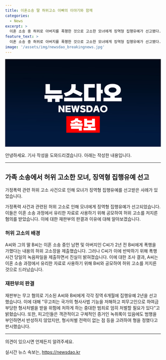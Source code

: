 ```yaml
---
title: 이혼소송 딸 허위고소 아빠의 이야기와 함께
categories:
  - News
excerpt: >
  이혼 소송 중 허위로 아버지를 폭행한 것으로 고소한 모녀에게 징역형 집행유예가 선고됐다. 이들은 아무 이유 없이 폭행된 것으로 주장하다가, 녹음파일로 진실이 밝혀졌다. 이혼 소송을 유리하게 만들기 위해 허위 고소를 한 것으로 알려졌고, 재판부는 이를 중대한 범죄로 간주해 엄히 처벌할 필요가 있다고 판시했다. (150자)
feature_text: >
  이혼 소송 중 허위로 아버지를 폭행한 것으로 고소한 모녀에게 징역형 집행유예가 선고됐다. 이들은 아무 이유 없이 폭행된 것으로 주장하다가, 녹음파일로 진실이 밝혀졌다. 이혼 소송을 유리하게 만들기 위해 허위 고소를 한 것으로 알려졌고, 재판부는 이를 중대한 범죄로 간주해 엄히 처벌할 필요가 있다고 판시했다. (150자)
image: '/assets/img/newsdao_breakingnews.jpg'
---
```


<p><img src="/assets/img/newsdao_breakingnews.jpg" alt="koreaapp 속보" /></p>

<p>안녕하세요. 기사 작성을 도와드리겠습니다. 아래는 작성한 내용입니다.</p>

<hr />

<h2 data-ke-size="size26">가족 소송에서 허위 고소한 모녀, 징역형 집행유예 선고</h2>

<p>가정폭력 관련 허위 고소 사건으로 인해 모녀가 징역형 집행유예를 선고받은 사례가 있었습니다.</p>

<p data-ke-size="size16">가정폭력 사건과 관련된 허위 고소로 인해 모녀에게 징역형 집행유예가 선고되었습니다. 이들은 이혼 소송 과정에서 유리한 자료로 사용하기 위해 공모하여 허위 고소를 저지른 혐의를 받았습니다. 이에 대한 재판부의 판결과 이유에 대해 알아보겠습니다.</p>

<h3>허위 고소의 배경</h3>

<p data-ke-size="size16">A씨와 그의 딸 B씨는 이혼 소송 중인 남편 및 아버지인 C씨가 2년 전 B씨에게 폭행을 가했다는 내용의 허위 고소장을 제출했습니다. 그러나 C씨가 이에 반박하기 위해 폭행 사건 당일의 녹음파일을 제출하면서 진실이 밝혀졌습니다. 이에 대한 조사 결과, A씨는 이혼 소송 과정에서 유리한 자료로 사용하기 위해 B씨와 공모하여 허위 고소를 저지른 것으로 드러났습니다.</p>

<h3>재판부의 판결</h3>

<p data-ke-size="size16">재판부는 무고 혐의로 기소된 A씨와 B씨에게 각각 징역 6개월에 집행유예 2년을 선고했습니다. 이에 대해 "무고죄는 국가의 형사사법 기능을 저해하고 피무고인으로 하여금 부당한 형사처벌을 받을 위험에 처하게 하는 중대한 범죄로 엄히 처벌할 필요가 있다"고 밝혔습니다. 또한, 피고인들은 객관적이고 구체적인 증거인 녹취록이 있음에도 범행을 부인하면서 반성하지 않았지만, 형사처벌 전력이 없는 점 등을 고려하여 형을 정했다고 판시했습니다.</p>

<hr />

<p>의견이 있으시면 언제든지 알려주세요.</p>
실시간 뉴스 속보는, <a href="https://newsdao.kr" rel="dofollow">https://newsdao.kr</a>


